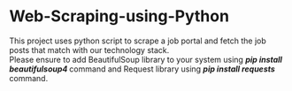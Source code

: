# Web-Scraping-using-Python
This project uses python script to scrape a job portal and fetch the job posts that match with our technology stack. <br />
Please ensure to add BeautifulSoup library to your system using <strong><em> pip install beautifulsoup4 </em></strong> command and Request library using <strong><em> pip install requests </em></strong> command.
